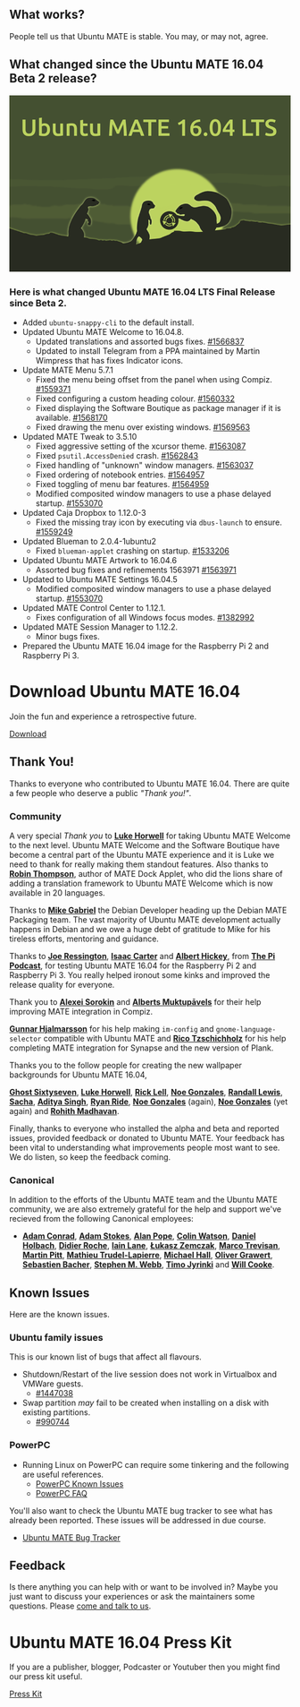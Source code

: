 <!--
.. title: Ubuntu MATE 16.04 LTS
.. slug: ubuntu-mate-xenial-final-release
.. date: 2016-04-14 02:00:00 UTC
.. tags: Ubuntu,MATE,Xenial,final,LTS
.. link:
.. description: Ubuntu MATE 16.04 (Xenial Xerus) LTS Final Release
.. type: text
.. author: Martin Wimpress
-->

## What works?

People tell us that Ubuntu MATE is stable. You may, or may not, agree.

## What changed since the Ubuntu MATE 16.04 Beta 2 release?

<div align="center">
<img src="/gallery/blog/ubuntu-mate-1604-final.png" alt="Ubuntu MATE 16.04 LTS Final Release" />
</div>

### Here is what changed Ubuntu MATE 16.04 LTS Final Release since Beta 2.

  * Added `ubuntu-snappy-cli` to the default install.
  * Updated Ubuntu MATE Welcome to 16.04.8.
    * Updated translations and assorted bugs fixes. [#1566837](https://bugs.launchpad.net/bugs/1566837)
    * Updated to install Telegram from a PPA maintained by Martin Wimpress that has fixes Indicator icons.
  * Update MATE Menu 5.7.1
    * Fixed the menu being offset from the panel when using Compiz. [#1559371](https://bugs.launchpad.net/bugs/1559371)
    * Fixed configuring a custom heading colour. [#1560332](https://bugs.launchpad.net/bugs/1560332)
    - Fixed displaying the Software Boutique as package manager if it is available. [#1568170](https://bugs.launchpad.net/bugs/1568170)
    - Fixed drawing the menu over existing windows. [#1569563](https://bugs.launchpad.net/bugs/1569563)
  * Updated MATE Tweak to 3.5.10
    * Fixed aggressive setting of the xcursor theme. [#1563087](https://bugs.launchpad.net/bugs/1563087)
    * Fixed `psutil.AccessDenied` crash. [#1562843](https://bugs.launchpad.net/bugs/1562843)
    * Fixed handling of "unknown" window managers. [#1563037](https://bugs.launchpad.net/bugs/1563037)
    * Fixed ordering of notebook entries. [#1564957](https://bugs.launchpad.net/bugs/1564957)
    * Fixed toggling of menu bar features. [#1564959](https://bugs.launchpad.net/bugs/1564959)
    * Modified composited window managers to use a phase delayed startup. [#1553070](https://bugs.launchpad.net/bugs/1553070)
  * Updated Caja Dropbox to 1.12.0-3
    * Fixed the missing tray icon by executing via `dbus-launch` to ensure. [#1559249](https://bugs.launchpad.net/bugs/1559249)
  * Updated Blueman to 2.0.4-1ubuntu2
    * Fixed `blueman-applet` crashing on startup. [#1533206](https://bugs.launchpad.net/bugs/1533206)
  * Updated Ubuntu MATE Artwork to 16.04.6
    * Assorted bug fixes and refinements 1563971 [#1563971](https://bugs.launchpad.net/bugs/1563971)
  * Updated to Ubuntu MATE Settings 16.04.5
    * Modified composited window managers to use a phase delayed startup. [#1553070](https://bugs.launchpad.net/bugs/1553070)
  * Updated MATE Control Center to 1.12.1.
    * Fixes configuration of all Windows focus modes. [#1382992](https://bugs.launchpad.net/bugs/1382992)
  * Updated MATE Session Manager to 1.12.2.
    * Minor bugs fixes.
  * Prepared the Ubuntu MATE 16.04 image for the Raspberry Pi 2 and Raspberry Pi 3.

<div class="bs-component">
    <div class="jumbotron">
        <h1>Download Ubuntu MATE 16.04</h1>
        <p>Join the fun and experience a retrospective future.</p>
        <a href="/xenial/" class="btn btn-primary btn-lg">Download</a>
        </p>
    </div>
</div>

## Thank You!

Thanks to everyone who contributed to Ubuntu MATE 16.04. 
There are quite a few people who deserve a public *"Thank you!"*.

### Community

A very special *Thank you* to **[Luke 
Horwell](https://ubuntu-mate.community/users/lah7/)** for taking Ubuntu MATE 
Welcome to the next level. Ubuntu MATE Welcome and the Software Boutique have 
become a central part of the Ubuntu MATE experience and it is Luke we need to 
thank for really making them standout features. Also thanks to **[Robin 
Thompson](https://github.com/robint99)**, author of MATE Dock Applet, who did 
the lions share of adding a translation framework to Ubuntu MATE Welcome which 
is now available in 20 languages.

Thanks to **[Mike Gabriel](https://sunweavers.net/blog/)** the Debian 
Developer heading up the Debian MATE Packaging team. The vast majority of 
Ubuntu MATE development actually happens in Debian and we owe a huge debt of 
gratitude to Mike for his tireless efforts, mentoring and guidance.

Thanks to **[Joe Ressington](http://joeress.com/about)**, **[Isaac 
Carter](http://twitter.com/stupidcoder)** and **[Albert 
Hickey](http://plus.google.com/+Winkleink)**, from **[The Pi 
Podcast](http://thepipodcast.com/)**, for testing Ubuntu MATE 16.04 for the 
Raspberry Pi 2 and Raspberry Pi 3. You really helped ironout some kinks and 
improved the release quality for everyone.

Thank you to **[Alexei 
Sorokin](https://build.opensuse.org/user/show/XRevan86)** and **[Alberts 
Muktupāvels](https://launchpad.net/~albertsmuktupavels)** for their help 
improving MATE integration in Compiz.

**[Gunnar Hjalmarsson](https://launchpad.net/~gunnarhj)** for his help making 
`im-config` and `gnome-language-selector` compatible with Ubuntu MATE and 
**[Rico Tzschichholz](https://launchpad.net/~ricotz)** for his help completing 
MATE integration for Synapse and the new version of Plank.

Thanks you to the follow people for creating the new wallpaper backgrounds for 
Ubuntu MATE 16.04,

**[Ghost Sixtyseven](https://www.youtube.com/channel/UCglkWuyZDppWD2BVsyI4r3A)**, 
**[Luke Horwell](https://ubuntu-mate.community/t/wallpaper-the-materix/3107)**, 
**[Rick Lell](https://ubuntu-mate.community/t/wallpaper-ubuntu-mate-greyscaled-wood/3199)**, 
**[Noe Gonzales](https://ubuntu-mate.community/t/sky-high-wallpaper-photos-licensed-cc-by-sa/3433)**, 
**[Randall Lewis](https://ubuntu-mate.community/t/wallpaper-solar-systemate-4-flavors-1920x1080/3354)**, 
**[Sacha](https://ubuntu-mate.community/t/wallpaper-some-parrots-and-an-island/3450)**, 
**[Aditya Singh](https://ubuntu-mate.community/t/mate-wallpapers/3048)**, 
**[Ryan Ride](https://ubuntu-mate.community/t/heres-my-first-all-original-wallpaper/597)**, 
**[Noe Gonzales](https://ubuntu-mate.community/t/wallpaper-city-chill/2899)** (again),
**[Noe Gonzales](https://ubuntu-mate.community/t/wallpaper-beach-vibes/2900)** (yet again) and
**[Rohith Madhavan](https://ubuntu-mate.community/t/ubuntu-mate-wallpapers/965/8)**.

Finally, thanks to everyone who installed the alpha and beta and reported issues,
provided feedback or donated to Ubuntu MATE. Your feedback has been vital to 
understanding what improvements people most want to see. We do listen, so keep the
feedback coming.

### Canonical

In addition to the efforts of the Ubuntu MATE team and the Ubuntu MATE 
community, we are also extremely grateful for the help and support we've 
recieved from the following Canonical employees:

  * **[Adam Conrad](https://launchpad.net/~adconrad)**,
 **[Adam Stokes](https://launchpad.net/~adam-stokes)**,
 **[Alan Pope](https://launchpad.net/~popey)**,
 **[Colin Watson](https://launchpad.net/~cjwatson)**,
 **[Daniel Holbach](https://launchpad.net/~dholbach)**,
 **[Didier Roche](https://launchpad.net/~didrocks)**,
 **[Iain Lane](https://launchpad.net/~laney)**,
 **[Łukasz Zemczak](https://launchpad.net/~sil2100)**,
 **[Marco Trevisan](https://launchpad.net/~3v1n0)**,
 **[Martin Pitt](https://launchpad.net/~pitti)**,
 **[Mathieu Trudel-Lapierre](https://launchpad.net/~mathieu-tl)**,
 **[Michael Hall](https://launchpad.net/~mhall119)**,
 **[Oliver Grawert](https://launchpad.net/~ogra)**,
 **[Sebastien Bacher](https://launchpad.net/~seb128)**,
 **[Stephen M. Webb](https://launchpad.net/~bregma)**,
 **[Timo Jyrinki](https://launchpad.net/~timo-jyrinki)** and
 **[Will Cooke](https://launchpad.net/~willcooke)**.
  
## Known Issues

Here are the known issues.

### Ubuntu family issues

This is our known list of bugs that affect all flavours.

  * Shutdown/Restart of the live session does not work in Virtualbox and VMWare guests.
    * [#1447038](https://bugs.launchpad.net/bugs/1447038)
  * Swap partition *may* fail to be created when installing on a disk with existing partitions.
    * [#990744](https://bugs.launchpad.net/bugs/990744)

### PowerPC

  * Running Linux on PowerPC can require some tinkering and the following are useful references.
    * [PowerPC Known Issues](https://wiki.ubuntu.com/PowerPCKnownIssues)
    * [PowerPC FAQ](https://wiki.ubuntu.com/PowerPCFAQ)

You'll also want to check the Ubuntu MATE bug tracker to see what has already
been reported. These issues will be addressed in due course.

  * [Ubuntu MATE Bug Tracker](https://bugs.launchpad.net/ubuntu-mate)

## Feedback

Is there anything you can help with or want to be involved in? Maybe you just
want to discuss your experiences or ask the maintainers some questions. Please
[come and talk to us](https://ubuntu-mate.community/).

<div class="bs-component">
    <div class="jumbotron">
        <h1>Ubuntu MATE 16.04 Press Kit</h1>
        <p>If you are a publisher, blogger, Podcaster or Youtuber then you might find our press kit useful.</p>
        <a href="/ubuntu-mate-1604-presskit/" class="btn btn-primary btn-lg">Press Kit</a>
        </p>
    </div>
</div>
